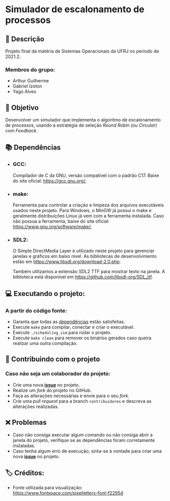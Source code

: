 # Simulador de escalonamento de processos

## :book: Descrição

Projeto final da matéria de Sistemas Operacionais da UFRJ no período de 2021.2.

### Membros do grupo:
- Arthur Guilherme
- Gabriel Izoton
- Yago Alves

## :dart: Objetivo

Desenvolver um simulador que implementa o algoritmo de escalonamento de processos, usando
a estratégia de seleção *Round Robin (ou Circular)* com *Feedback*.


## <a name="dependencias"></a> :books: Dependências

- ### GCC:
    
    Compilador de C da GNU, versão compatível com o padrão C17. Baixe do site oficial: https://gcc.gnu.org/;


- ### make:
    
    Ferramenta para controlar a criação e limpeza dos arquivos executáveis usados neste projeto. Para Windows, o MinGW já possui o make e geralmente distribuições Linux já vem com a ferramenta instalada. Caso não possua a ferramenta, baixe do site oficial: https://www.gnu.org/software/make/;


- ### SDL2:
    O Simple DirectMedia Layer é utilizado neste projeto para gerenciar janelas e gráficos em baixo nível. As bibliotecas de desenvolvimento estão em https://www.libsdl.org/download-2.0.php.

    Também utilizamos a extensão SDL2 TTF para mostrar texto na janela. A biblioteca está disponível em https://github.com/libsdl-org/SDL_ttf.
    

## :computer: Executando o projeto:

### A partir do código fonte:

- Garanta que todas as [dependências](#dependencias) estão satisfeitas.
- Execute `make` para compilar, conectar e criar o executável.
- Execute `./scheduling_sim` para rodar o projeto.
- Execute `make clean` para remover os binários gerados caso queira realizar uma outra compilação.


## :busts_in_silhouette: Contribuindo com o projeto

### Caso não seja um colaborador do projeto:

- Crie uma nova [**issue**](https://github.com/Gaizgrol/os-process-scheduling-sim/issues) no projeto.
- Realize um *fork* do projeto no GitHub.
- Faça as alterações necessárias e envie para o seu *fork*.
- Crie uma *pull request* para a branch `contribuidores` e descreva as alterações realizadas.


## :x: Problemas

- Caso não consiga executar algum comando ou não consiga abrir a janela do projeto, verifique se as dependências foram corretamente instaladas.
- Caso tenha algum erro de execução, sinta-se à vontade para criar uma nova [**issue**](https://github.com/Gaizgrol/os-process-scheduling-sim/issues) no projeto.


## :label: Créditos:

- Fonte utilizada para visualização: https://www.fontspace.com/pixelletters-font-f22954